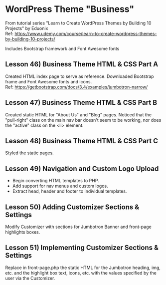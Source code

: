 # WordPress Theme "Business"
From tutorial series "Learn to Create WordPress Themes by Building 10 Projects" by Eduonix  
Ref: https://www.udemy.com/course/learn-to-create-wordpress-themes-by-building-10-projects/

Includes Bootstrap framework and Font Awesome fonts 

## Lesson 46) Business Theme HTML & CSS Part A
Created HTML index page to serve as reference.  Downloaded Bootstrap frame and Font Awesome fonts and icons.  
Ref: https://getbootstrap.com/docs/3.4/examples/jumbotron-narrow/

## Lesson 47) Business Theme HTML & CSS Part B
Created static HTML for "About Us" and "Blog" pages.
Noticed that the "pull-right" class on the main nav bar doesn't seem to be working,
nor does the "active" class on the &lt;li&gt; element.

## Lesson 48) Business Theme HTML & CSS Part C
Styled the static pages.

## Lesson 49) Navigation and Custom Logo Upload
* Begin converting HTML templates to PHP.
* Add support for nav menus and custom logos.
* Extract head, header and footer to individual templates.

## Lesson 50) Adding Customizer Sections & Settings
Modify Customizer with sections for Jumbotron Banner and front-page highlights boxes.

## Lesson 51) Implementing Customizer Sections & Settings
Replace in front-page.php the static HTML for the Jumbotron heading, img, etc. 
and the highlight box text, icons, etc. with the values specified by the user via the Customizer.
